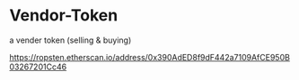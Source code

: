 # Vendor-Token
a vender token (selling & buying)

https://ropsten.etherscan.io/address/0x390AdED8f9dF442a7109AfCE950B03267201Cc46
